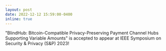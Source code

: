 ```yaml
---
layout: post
date: 2022-12-12 15:59:00-0400
inline: true
---
```


"BlindHub: Bitcoin-Compatible Privacy-Preserving Payment Channel Hubs Supporting Variable Amounts" is accepted to appear at IEEE Symposium on Security & Privacy (S&P) 2023!
